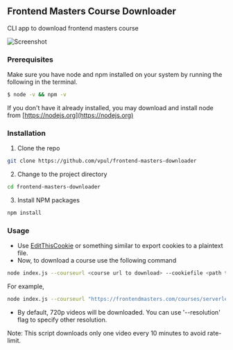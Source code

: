 ## Frontend Masters Course Downloader
CLI app to download frontend masters course

![Screenshot](https://i.imgur.com/BujvJT2.png)

### Prerequisites

Make sure you have node and npm installed on your system by running the following in the terminal.

```sh
$ node -v && npm -v
```

If you don't have it already installed, you may download and install node from [https://nodejs.org](https://nodejs.org)

### Installation

1. Clone the repo

```sh
git clone https://github.com/vpul/frontend-masters-downloader
```

2. Change to the project directory

```sh
cd frontend-masters-downloader
```

3. Install NPM packages

```sh
npm install
```

### Usage
- Use [EditThisCookie](https://chrome.google.com/webstore/detail/editthiscookie/fngmhnnpilhplaeedifhccceomclgfbg?hl=en) or something similar to export cookies to a plaintext file.
- Now, to download a course use the following command

```sh
node index.js --courseurl <course url to download> --cookiefile <path to your cookie file>
```

For example, 
```sh
node index.js --courseurl "https://frontendmasters.com/courses/serverless-aws" --cookiefile "cookie.txt"
```

- By default, 720p videos will be downloaded. You can use '--resolution' flag to specify other resolution.



Note: This script downloads only one video every 10 minutes to avoid rate-limit.